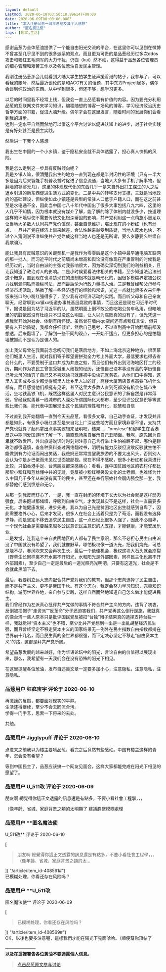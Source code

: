 ```yaml
---
layout: default
Lastmod: 2020-06-10T03:50:10.996147+00:00
date: 2020-06-09T00:00:00.000Z
title: "本人注册品葱一周年总结及其个人感想"
author: "匿名魔法使"
tags: [现实,生活]
---
```


感谢品葱为全体葱油提供了一个能自由阳光交流的平台，在这里你可以见到在微博不曾甚至几乎见不到的很多派系的观点，而且更为可贵的是品葱经历过多次ddos攻击和粉红五毛网军的大力干扰，仍岿（kui）然不动，这得益于品葱各位管理员的细心管理和艰苦工作以及各位葱油自发民主管理。  
  
我刚注册品葱那会儿就看到大陆大学生拍学生证声援香港的帖子，我参与了，可以看我的账号，然后最近谈论的是和ACG有关的话题，其中东方Project居多，偶尔会谈到纯政治的东西。从中学到很多，但还不够，想学习更多。  
  
以后的时间里我不经常上线，但我会一直上品葱看有价值的内容。因为要充分利用品葱的互联网文件夹学习知识，编程随想的博客一场风的博客，学习经济政治历史哲学方面的书籍，促进大脑升级。偶尔才会在这里发言，随着时间的发展你们会看到我的进步。  
达到一定水平自然而然地可以借这个平台讨论以促进认知上的进步，对于社会实践是有好处甚至是民主实践。  
  
然后讲一下我个人感想  
  
我出生在中国的一个小乡镇，鉴于隐私安全就不具体透露了，担心真人快抓的风险。  
  
我是怎么走到这一步具有反贼倾向呢？  
我是乡镇人嘛，很清楚我出生的地方一直到现在都是半封闭性的环境（只有一半大多是因为后来智能手机普及暂时促进了信息流通，当地人大多有手机了解事物，但翻墙的寥寥无几），这里的体现现代化的东西几乎一是来自外出打工谋生的人之后返乡引进的新东西促进生活方式的变化，二是中共的转移支付支撑，三就是当地政府的基础建设，但纵使如此小镇还是典型的常驻人口低于户籍人口，而在这之前甚至是水电通不全，因此当中国七八十年代中国出了很多大事包括八九六四，这里的人几乎不知情，因为根本就没有媒介了解，能了解的除了体制内就没多少，按道理这样的环境纵使不需要传统文化根深蒂固的影响，共产党利用这一点稍施小惠足以让当地大多数人认同共产党价值观，甚至自觉维护，堪比现在的小粉红（也有弱点，一旦共产党在经济上越来越差，合法性越来越受到质疑，当地人反水也快，不过个人猜测说不准纵使共产党烂成这样当地人也还是无所谓，要么岁静要么继续自我欺骗）。  
  
能让我具有反贼意识的关键契机一是我作为零零后是这个小镇中最早通电脑互联网的那一批人，而习近平时代之前墙尚未增高和舆论没有像现在严重管制的时候我是经历过的，当时自由派的主张对我影响很大，因为确实深切到我们的利益相关，且让我知道了政治对人的影响。二是小时候爱看法律相关的书籍，至少知道法治法制这个概念，直到现在也清楚现在的法制根本就是畸形化的，因很多模糊界定被公权力找到漏洞钻而操纵司法，反而最后沦为行政力量搞人治。三是我曾经帮父母参与经济市场活动，略微了解一些经济运行的经验和常识，光这一点就比很多衣来伸手饭来张口的小粉红强得多了，至少我有过经济活动的实践。而且听父母和自己亲友聊天，经常聊到xx镇xx街道办事处基层腐败的事情，而且这还是现在习近平时代下，据说是因为站了习近平的队，虽然明面上倒不敢公款吃喝公务车私用，但暗地里的肮脏依然没有杜绝只不过没这么明显，让人以为腐败真的没有了，但光凭这一点我就开始对社会、体制有所怀疑。虽然曾在墙内qq空间还有点粉红言论，但只要有人开始质疑，我都会仔细倾听，然后自己思考，不过直到高中开始翻墙前都没想透，后来翻墙了，了解到一些不同的观点，一开始不适应，但更多担心的是怕翻墙被抓而不是认为是骗人的。  
  
加上我父母曾在我面前念念叨叨我们是落后地方，不如上海北京这种地方，很羡慕他们城里人生活，就对我们寄予厚望要拼劲全力考上外面大学，最低要求也得去省会什么的，不要受制于这口井成为井底之蛙，而且他们有外出到沿海地区打工的经历，期间作为农民工曾饱受城里人歧视的经历，还怪自己没本事没有高的学历怪自己听父母的话穷了自己又不喜欢读书就连初中没读完就务农。从他们口中得知，这里人其实或多或少都觉得城里人比乡里人过的好，高楼大厦酒店景点高铁飞机什么都有，而且感觉他们都挺有见识，甚至这里大多数人直到死都没有机会在城市生活，坐地铁高铁飞机，既然这样这里人对民主意识公民意识的了解自然是非常薄弱。曾经我就羡慕一线城市的人深处所谓国际化大都市，至少见识公民意识等等这些比我们强，能代表中国展现出这个民族的理性和开化，聪慧和自信  
  
不过直到我开始翻墙一直到今天去品葱，看很多文章，自己动手查证，才发现并非都是如此，有很多小粉红甚至是来自北上广深这些地方而且家境非常不错，支持共产党也就算了起码拿出点事实逻辑来证明吧，结果......“nmslese”和留学生在香港反送中期间爱国游行了解一下，简直现场亲自展示自己丑陋面。我呢，原先因为自卑就不敢发声，外出旅游说话时时刻刻注意自己言行举止生怕被瞧不起，哪怕是聊政治都很谨慎，查各种资料查过网络翻过书，明明有能力反驳但没敢反驳就生怕不能做到有力论证而闹出笑话，我爸妈还常常提醒我旅游的不要太出风头，否则别人会认为你是乡巴佬而未见过世面被鄙视。现在不得不感叹，很多小粉红和我真进行比较，只怕香港手足、台湾朋友都深感痛心：看看，连中国贫困地区的农村仔都比那帮小粉红和蓝丝懂中共的无耻，竟反被小粉红嘲笑没文化的土老帽，也难怪为什么中国几千多年从来没有真正的民主，甚至还在奉行原始社会弱肉强食那一套，我都替他们感到愤怒和无奈。  
  
从那一刻我反而舒心了，一是，我一直在封闭的环境下长大以为社会就是这样弱肉强食，后来翻过那堵墙，呼吸到自由空气，才发现其实不是这样，社会一直需要多元化，才能健康发展，进步先进。我以为自己光是贫困地区出生就感到自卑了，因此需要格外小心，后来才发现，很多人在社会上活着只是为了苟活，而我没有选择岁静，而是坚定不移去追求民主自由，这一点已经比很多人强了，因此不必自卑，一个现代社会是需要越来越多公民意识民主意识的人支撑，才能健康，才能安居乐业。  
二是发觉，连我这个来自贫困地区的人都有了民主意识，那么不必担心民主自由派没了中国就没有希望了，我们就像野草，哪怕极权像一道火光，把我们烧光，可总是烧不尽，春风吹来又会再次生长，最后一个绝佳机会，极权这块大石头就会崩裂（野草生长同样离不开水离不开阳光，水和阳光是外部因素，同样民主化也离不开外部因素），至少自己一定是最后的一道光照亮光明吧，只要有这道光，社会是不会就此黑暗下去。  
  
最后，我要树立远大志向配合共产党对我们的教育，但那个志向选择了民主自由，而不是共产主义，更不是帝国千秋。有这个志向，我定会努力学习知识，完善知识结构，游历世界各地，亲自参与实践，这样自然而然地知道自己怎么做才能促进民主。  
我们曾经作为左派真心批评共产党做的事情不符合共产主义的方向，违背了初衷，反倒被扣帽子“走资派”“反革命”分子还迫害我们，共产党再这么倒行逆施，我就真的像台湾一些人原本只是批评国民党反被扣“台独”帽子结果真的选择支持台独一样，我就觉得“资本主义”也不错，至少比共产党想到一出是一出乱胡整经济民生强，而且曾经坚定不移走资本主义的国家结果无一例外在民主指数自由指数都排在世界前十几名，而且民生真的全世界都很强，而下定决心坚定不移走“自由资本主义”的路，这都是拜共产党所赐。  
  
希望品葱发展的越来越好，作为华语论坛中的阳光，言论自由的价值得以展现出来，那么，我希望有一天我们会在没有恐怖的阳光下相见。  
  
在这里提醒各位葱油，发布自述类文章一定要多加小心，注意隐私，注意隐私，注意隐私。

            
### 品葱用户 **狂疯宙宇** 评论于 2020-06-10
        
再激躁的反贼，都要面对现实的平静。  
生活还得继续，至少不会去同流合污。  
学得一门手艺，思索一下将来的去处。  
  
共勉。
        


            
### 品葱用户 **Jigglypuff** 评论于 2020-06-10
        
点进来之前我以为楼主要喷品葱，看完之后竟然有些感动。中国有楼主这样的青年，怎会没有希望？  
  
等到中国民主了，品葱应该搞一个网友见面会，这样大家都能完成在阳光下相见的愿望了。
        


            
### 品葱用户 **U_511改** 评论于 2020-06-09
        
朋友啊 總覺得你這正文透露的訊息還是有點多，不要小看社會工程學，，，  
  
（像年齡、省城、家庭背景之類的太明顯了 建議趕緊模糊處理
        


            
### 品葱用户 **匿名魔法使 
U_511改** 评论于 2020-06-10
        
[

> 朋友啊 總覺得你這正文透露的訊息還是有點多，不要小看社會工程學，，，（像年齡、省城、家庭背景之類的太...

]( "/article/item_id-408561#")  
已模糊处理，你看还存在风险吗？
        


            
### 品葱用户 **U_511改 
匿名魔法使** 评论于 2020-06-09
        
[

> 已模糊处理，你看还存在风险吗？

]( "/article/item_id-408569#")  
OK，以後也要多注意喔，這樣我們才能在陽光下見面哈哈。（順便幫你頂帖了  
  
———————  
**以及在這裡警告各位蔥油不要透露個人信息。**
        






> [点击品葱原文参与讨论](https://pincong.rocks/article/20213)


